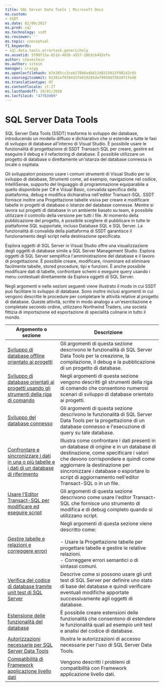 ```yaml
---
title: SQL Server Data Tools | Microsoft Docs
ms.custom:
- SSDT
ms.date: 02/09/2017
ms.prod: sql
ms.technology: ssdt
ms.reviewer: ''
ms.topic: conceptual
f1_keywords:
- sql.data.tools.errortask.generichelp
ms.assetid: 5f08f15a-851d-4026-a557-28b3c6492efe
author: stevestein
ms.author: sstein
manager: craigg
ms.openlocfilehash: b7e305cc2ceb178b0adb812d8215022f981d2c95
ms.sourcegitcommit: 61381ef939415fe019285def9450d7583df1fed0
ms.translationtype: HT
ms.contentlocale: it-IT
ms.lasthandoff: 10/01/2018
ms.locfileid: "47763909"
---
```

# <a name="sql-server-data-tools"></a>SQL Server Data Tools
SQL Server Data Tools (SSDT) trasforma lo sviluppo dei database, introducendo un modello diffuso e dichiarativo che si estende a tutte le fasi di sviluppo di database all'interno di Visual Studio. È possibile usare le funzionalità di progettazione di SSDT Transact\-SQL per creare, gestire ed eseguire il debug e il refactoring di database. È possibile utilizzare un progetto di database o direttamente un'istanza del database connessa in locale o ospitata.  
  
Gli sviluppatori possono usare i comuni strumenti di Visual Studio per lo sviluppo di database, Strumenti come, ad esempio, navigazione nel codice, IntelliSense, supporto del linguaggio di programmazione equiparabile a quello disponibile per C# e Visual Basic, convalida specifica della piattaforma, debug e modifica dichiarativa nell'editor Transact\-SQL. SSDT fornisce inoltre una Progettazione tabelle visiva per creare e modificare tabelle in progetti di database o istanze del database connesse. Mentre si lavora sui progetti di database in un ambiente basato su team, è possibile utilizzare il controllo della versione per tutti i file. Al momento della pubblicazione del progetto, è possibile scegliere di pubblicare in tutte le piattaforme SQL supportate, incluso Database SQL e SQL Server. La funzionalità di convalida della piattaforma di SSDT garantisce il funzionamento degli script nella destinazione specificata.  
  
Esplora oggetti di SQL Server in Visual Studio offre una visualizzazione degli oggetti di database simile a SQL Server Management Studio. Esplora oggetti di SQL Server semplifica l'amministrazione del database e il lavoro di progettazione. È possibile creare, modificare, rinominare ed eliminare facilmente tabelle, stored procedure, tipi e funzioni. È anche possibile modificare dati di tabelle, confrontare schemi o eseguire query usando i menu contestuali direttamente da Esplora oggetti di SQL Server.  
  
Negli argomenti e nelle sezioni seguenti viene illustrato il modo in cui SSDT può facilitare lo sviluppo di database. Sono inoltre inclusi argomenti in cui vengono descritte le procedure per completare le attività relative al progetto di database. Queste attività, scritte in modo analogo a un'esercitazione e completate secondo ordine, utilizzano Northwind Traders, una società fittizia di importazione ed esportazione di specialità culinarie in tutto il mondo.  
  
|Argomento o sezione|Descrizione|  
|-------------------|---------------|  
|[Sviluppo di database offline orientato ai progetti](../ssdt/project-oriented-offline-database-development.md)|Gli argomenti di questa sezione descrivono le funzionalità di SQL Server Data Tools per la creazione, la compilazione, il debug e la pubblicazione di un progetto di database.|  
|[Sviluppo di database orientati ai progetti usando gli strumenti della riga di comando](../ssdt/project-oriented-database-development-using-command-line-tools.md)|Negli argomenti di questa sezione vengono descritti gli strumenti della riga di comando che consentono numerosi scenari di sviluppo di database orientato ai progetti.|  
|[Sviluppo del database connesso](../ssdt/connected-database-development.md)|Gli argomenti di questa sezione descrivono le funzionalità di SQL Server Data Tools per la progettazione di un database connesso e l'esecuzione di query su tale database.|  
|[Confrontare e sincronizzare i dati in una o più tabelle e i dati di un database di riferimento](../ssdt/compare-and-synchronize-data-in-tables-with-data-in-reference-database.md)|Illustra come confrontare i dati presenti in un database di origine e in un database di destinazione, come specificare i valori che devono corrispondere e quindi come aggiornare la destinazione per sincronizzare i database o esportare lo script di aggiornamento nell'editor Transact\-SQL o in un file.|  
|[Usare l'Editor Transact-SQL per modificare ed eseguire script](../ssdt/use-transact-sql-editor-to-edit-and-execute-scripts.md)|Gli argomenti di questa sezione descrivono come usare l'editor Transact\-SQL che fornisce uno strumento di modifica e di debug completo quando si utilizzano script.|  
|[Gestire tabelle e relazioni e correggere errori](../ssdt/manage-tables-relationships-and-fix-errors.md)|Negli argomenti di questa sezione viene descritto come:<br /><br />- Usare la Progettazione tabelle per progettare tabelle e gestire le relative relazioni.<br />- Correggere errori semantici o di sintassi comuni.|  
|[Verifica del codice di database tramite unit test di SQL Server](../ssdt/verifying-database-code-by-using-sql-server-unit-tests.md)|Descrive come si possono usare gli unit test di SQL Server per definire uno stato di base del database e quindi verificare eventuali modifiche apportate successivamente agli oggetti di database.|  
|[Estensione delle funzionalità del database](../ssdt/extending-the-database-features.md)|È possibile creare estensioni delle funzionalità che consentono di estendere le funzionalità quali ad esempio unit test e analisi del codice di database.|  
|[Autorizzazioni necessarie per SQL Server Data Tools](../ssdt/required-permissions-for-sql-server-data-tools.md)|Illustra le autorizzazioni di accesso necessarie per l'uso di SQL Server Data Tools.|  
|[Compatibilità di Framework applicazione livello dati](../ssdt/dac-framework-compatibility.md)|Vengono descritti i problemi di compatibilità con Framework applicazione livello dati.|  
  

  
